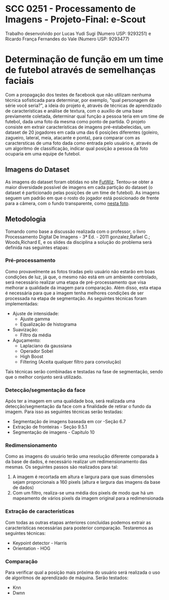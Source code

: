 # SCC 0251 - Processamento de Imagens - Projeto-Final: e-Scout
Trabalho desenvolvido por Lucas Yudi Sugi (Numero USP: 9293251) e Ricardo França Fernandes do Vale (Numero USP: 9293477)

# Determinação de função em um time de futebol através de semelhanças faciais
Com a propagação dos testes de facebook que não utilizam nenhuma técnica sofisticada para determinar, por exemplo, "qual personagem de série você seria?", a ideia do projeto é, através de técnicas de aprendizado de características e análise de textura, com o auxílio de uma base previamente coletada, determinar qual função a pessoa teria em um time de futebol, dada uma foto da mesma como ponto de partida.
O projeto consiste em extrair características de imagens pré-estabelecidas, um dataset de 20 jogadores em cada uma das 6 posições diferentes (goleiro, zagueiro, lateral, meia, atacante e ponta), para comparar com as caractersticas de uma foto dada como entrada pelo usuário e, através de um algoritmo de classificação, indicar qual posição a pessoa da foto ocuparia em uma equipe de futebol.

## Imagens do Dataset
As imagens do dataset foram obtidas no site [FutWiz](https://www.futwiz.com/en/fifa18/worldcup/players). Tentou-se obter a maior diversidade possível de imagens em cada partição do dataset (o dataset é particionado pelas posições de um time de futebol). As imagens seguem um padrão em que o rosto do jogador está posicionado de frente para a câmera, com o fundo transparente, como [nesta foto](https://www.futwiz.com/assets/img/fifa18wc/faces/210257.png). 

## Metodologia
Tomando como base a discussão realizada com o professor, o livro Processamento Digital De Imagens - 3ª Ed. - 2011 gonzalez,Rafael C.; Woods,Richard E, e os slides da disciplina a solução do problema será definida nas seguintes etapas:

### Pré-processamento 
Como provavelmente as fotos tiradas pelo usuário não estarão em boas condições de luz, já que, o mesmo não está em um ambiente controlado, será necessário realizar uma etapa de pré-processamento que visa melhorar a qualidade da imagem para comparação. Além disso, esta etapa é necessária para que a imagem tenha melhores condições de ser processada na etapa de segmentação. As seguintes técnicas foram implementadas:

* Ajuste de intensidade:
  - Ajuste gamma
  - Equalização de histograma
* Suavização:
  - Filtro da média
* Aguçamento:
  - Laplaciano da gaussiana
  - Operador Sobel
  - High Boost
  - Filtering (Aceita qualquer filtro para convolução)
  
Tais técnicas serão combinadas e testadas na fase de segmentação, sendo que o melhor conjunto será utilizado.

### Detecção/segmentação da face
Após ter a imagem em uma qualidade boa, será realizada uma detecção/segmentação da face com a finalidade de retirar o fundo da imagem. Para isso as seguintes técnicas serão testadas:
* Segmentação de imagens baseada em cor -Seção 6.7
* Extração de fronteiras - Seção 9.5.1
* Segmentação de imagens - Capitulo 10

### Redimensionamento 
Como as imagens do usuário terão uma resolução diferente comparada à da base de dados, é necessário realizar um redimensionamento das mesmas. Os seguintes passos são realizados para tal:

1. A imagem é recortada em altura e largura para que suas dimensões sejam proporcionais a 160 pixels (altura e largura das imagens da base de dados)
2. Com um filtro, realiza-se uma média dos pixels de modo que há um mapeamento de vários pixels da imagem original para a redimensionada

### Extração de características 
Com todas as outras etapas anteriores concluídas podemos extrair as características necessárias para posterior comparação. Testaremos as seguintes técnicas:
* Keypoint detector - Harris
* Orientation - HOG

### Comparação 
Para verificar qual a posição mais próxima do usuário será realizada o uso de algoritmos de aprendizado de máquina. Serão testados:
* Knn
* Dwnn

